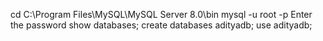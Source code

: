 cd C:\Program Files\MySQL\MySQL Server 8.0\bin
mysql -u root -p
Enter the password
show databases;
create databases adityadb;
use adityadb;

